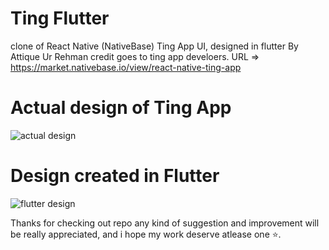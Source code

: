# Ting Flutter
clone of React Native  (NativeBase) Ting App UI, designed in flutter By Attique Ur Rehman
credit goes to ting app develoers. URL => https://market.nativebase.io/view/react-native-ting-app

# Actual design of Ting App
![actual design ](https://github.com/AatiqUrRehman/ting_flutter/blob/master/assets/images/KyYGZc31QHAqkpFM.png)

# Design created in Flutter
![flutter design ](https://github.com/AatiqUrRehman/ting_flutter/blob/master/assets/images/merge_from_ofoct.jpg)

Thanks for checking out repo any kind of suggestion and improvement will be really appreciated, and i hope my work deserve atlease one ⭐.
